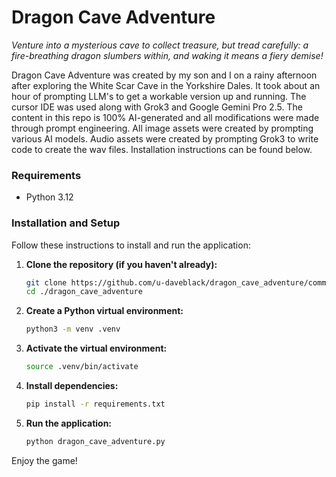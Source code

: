 # Dragon Cave Adventure 

*Venture into a mysterious cave to collect treasure, but tread carefully: a fire-breathing dragon slumbers within, and waking it means a fiery demise!*

Dragon Cave Adventure was created by my son and I on a rainy afternoon after exploring the White Scar Cave in the Yorkshire Dales. It took about an hour of prompting LLM's to get a workable version up and running. The cursor IDE was used along with Grok3 and Google Gemini Pro 2.5. The content in this repo is 100% AI-generated and all modifications were made through prompt engineering. All image assets were created by prompting various AI models. Audio assets were created by prompting Grok3 to write code to create the wav files. Installation instructions can be found below. 

### Requirements
* Python 3.12

### Installation and Setup

Follow these instructions to install and run the application:

1.  **Clone the repository (if you haven't already):**
    ```bash
    git clone https://github.com/u-daveblack/dragon_cave_adventure/commits/main/
    cd ./dragon_cave_adventure
    ```

2.  **Create a Python virtual environment:**
    ```bash
    python3 -m venv .venv
    ```

3.  **Activate the virtual environment:**
    ```bash
    source .venv/bin/activate
    ```

4.  **Install dependencies:**
    ```bash
    pip install -r requirements.txt
    ```

5.  **Run the application:**
    ```bash
    python dragon_cave_adventure.py
    ```

Enjoy the game!